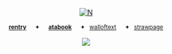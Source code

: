 <p align="center">
<a href="https://pokemondb.net/pokedex/lugia"><img src="https://files.catbox.moe/uf1jsk.gif" alt="N"></a>  
  
<div align="center">
  
<sup>[**rentry**](https://rentry.co/starpkm)⠀⠀✦⠀⠀[**atabook**](https://starpkmn.atabook.org)⠀⠀✦⠀[walloftext](https://walloftext.co/starpkm)⠀⠀✦⠀[strawpage](https://starpkmn.straw.page)</sub></sup>

<div align="center"> 
  
![](https://komarev.com/ghpvc/?username=starpkmn&color=87b6c8&label=★&style=plastic&base=1400)
